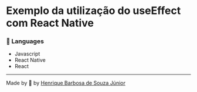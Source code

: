 # Exemplo da utilização do useEffect com React Native

 

 ### 📒 Languages

  * Javascript
  * React Native
  * React
  

  ---
 Made by 💙 by [Henrique Barbosa de Souza Júnior](https://github.com/HenriqueBarbosaSJr)
